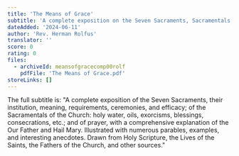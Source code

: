 ```yaml
---
title: 'The Means of Grace'
subtitle: 'A complete exposition on the Seven Sacraments, Sacramentals, and Prayer'
dateAdded: '2024-06-11'
author: 'Rev. Herman Rolfus'
translator: ''
score: 0
rating: 0
files:
  - archiveId: meansofgracecomp00rolf
    pdfFile: 'The Means of Grace.pdf'
storeLinks: []
---
```


The full subtitle is: "A complete exposition of the Seven Sacraments, their institution, meaning, requirements, ceremonies, and efficacy; of the Sacramentals of the Church: holy water, oils, exorcisms, blessings, consecrations, etc.; and of prayer, with a comprehensive explanation of the Our Father and Hail Mary. Illustrated with numerous parables, examples, and interesting anecdotes. Drawn from Holy Scripture, the Lives of the Saints, the Fathers of the Church, and other sources."
